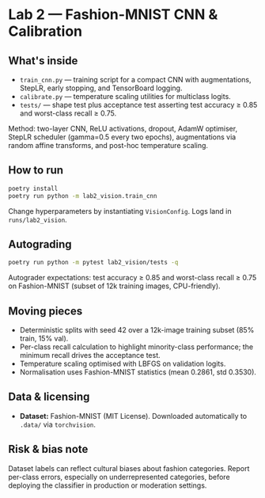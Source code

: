 # Lab 2 — Fashion-MNIST CNN & Calibration

## What's inside

- `train_cnn.py` — training script for a compact CNN with augmentations, StepLR, early stopping, and TensorBoard logging.
- `calibrate.py` — temperature scaling utilities for multiclass logits.
- `tests/` — shape test plus acceptance test asserting test accuracy ≥ 0.85 and worst-class recall ≥ 0.75.

Method: two-layer CNN, ReLU activations, dropout, AdamW optimiser, StepLR scheduler (gamma=0.5 every two epochs), augmentations via random affine transforms, and post-hoc temperature scaling.

## How to run

```bash
poetry install
poetry run python -m lab2_vision.train_cnn
```

Change hyperparameters by instantiating `VisionConfig`. Logs land in `runs/lab2_vision`.

## Autograding

```bash
poetry run python -m pytest lab2_vision/tests -q
```

Autograder expectations: test accuracy ≥ 0.85 and worst-class recall ≥ 0.75 on Fashion-MNIST (subset of 12k training images, CPU-friendly).

## Moving pieces

- Deterministic splits with seed 42 over a 12k-image training subset (85% train, 15% val).
- Per-class recall calculation to highlight minority-class performance; the minimum recall drives the acceptance test.
- Temperature scaling optimised with LBFGS on validation logits.
- Normalisation uses Fashion-MNIST statistics (mean 0.2861, std 0.3530).

## Data & licensing

- **Dataset:** Fashion-MNIST (MIT License). Downloaded automatically to `.data/` via `torchvision`.

## Risk & bias note

Dataset labels can reflect cultural biases about fashion categories. Report per-class errors, especially on underrepresented categories, before deploying the classifier in production or moderation settings.
